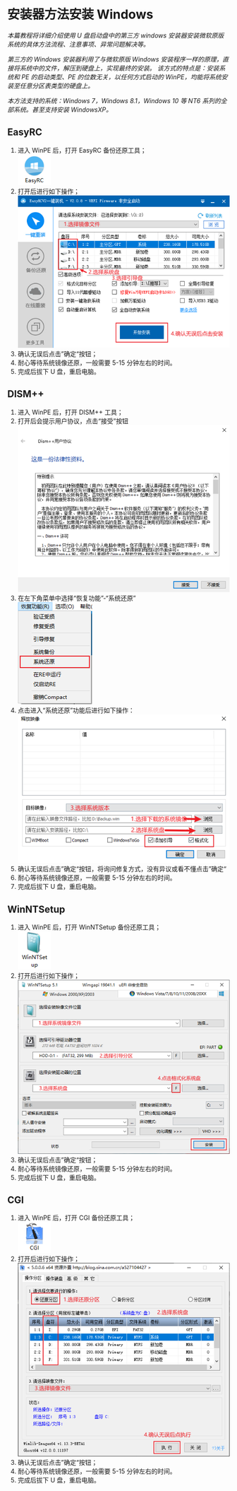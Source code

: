 # 安装器方法安装 Windows

_本篇教程将详细介绍使用 U 盘启动盘中的第三方 windows 安装器安装微软原版系统的具体方法流程、注意事项、异常问题解决等。_

_第三方的 Windows 安装器利用了与微软原版 Windows 安装程序一样的原理，直接将系统中的文件，解压到硬盘上，实现最终的安装。 该方式的特点是：安装系统和 PE 的启动类型、PE 的位数无关，以任何方式启动的 WinPE，均能将系统安装至任意分区表类型的硬盘上。_

_本方法支持的系统：Windows 7，Windows 8.1，Windows 10 等 NT6 系列的全部系统。甚至支持安装 WindowsXP。_

## EasyRC

1. 进入 WinPE 后，打开 EasyRC 备份还原工具；  
   ![](./img/EasyRC.png)
2. 打开后进行如下操作；  
   ![](./img/EasyRC_2.png)
3. 确认无误后点击”确定“按钮；
4. 耐心等待系统镜像还原，一般需要 5-15 分钟左右的时间。
5. 完成后拔下 U 盘，重启电脑。

## DISM++

1. 进入 WinPE 后，打开 DISM++ 工具；
   <!-- ![](./img/DISM++.png) -->
2. 打开后会提示用户协议，点击“接受”按钮
   ![](./img/DSIM++_2.png)
3. 在左下角菜单中选择“恢复功能”-“系统还原”  
   ![](./img/DSIM++_3.png)
4. 点击进入“系统还原”功能后进行如下操作：  
   ![](./img/DSIM++_4.png)
5. 确认无误后点击”确定“按钮，将询问修复方式，没有异议或看不懂点击”确定“
6. 耐心等待系统镜像还原，一般需要 5-15 分钟左右的时间。
7. 完成后拔下 U 盘，重启电脑。

## WinNTSetup

1. 进入 WinPE 后，打开 WinNTSetup 备份还原工具；  
   ![](./img/WinNTSetup_1.png)
2. 打开后进行如下操作；  
   ![](./img/WinNTSetup_2.png)
3. 确认无误后点击”确定“按钮；
4. 耐心等待系统镜像还原，一般需要 5-15 分钟左右的时间。
5. 完成后拔下 U 盘，重启电脑。

## CGI

1. 进入 WinPE 后，打开 CGI 备份还原工具；  
   ![](./img/CGI.png)
2. 打开后进行如下操作；  
   ![](./img/CGI_2.png)
3. 确认无误后点击”确定“按钮；
4. 耐心等待系统镜像还原，一般需要 5-15 分钟左右的时间。
5. 完成后拔下 U 盘，重启电脑。
